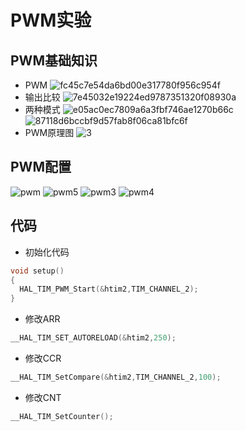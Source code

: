 # PWM实验
## PWM基础知识
- PWM
![fc45c7e54da6bd00e317780f956c954f](https://github.com/user-attachments/assets/2754ffc5-ea6c-4c11-a5a3-eac9d11f7233)
- 输出比较
![7e45032e19224ed9787351320f08930a](https://github.com/user-attachments/assets/674585cc-c65a-4473-93da-97e1ce8c38da)
- 两种模式
![e05ac0ec7809a6a3fbf746ae1270b66c](https://github.com/user-attachments/assets/570be005-f258-49e5-be8f-e0057e51e641)
![87118d6bccbf9d57fab8f06ca81bfc6f](https://github.com/user-attachments/assets/5c1dd856-1bd0-4108-b736-e187e11ffe8e)
- PWM原理图
![3](https://github.com/user-attachments/assets/8bb57260-75bb-47f0-889c-b85eacf63e5a)
## PWM配置
![pwm](https://github.com/user-attachments/assets/b55fe523-cba8-4b0b-add7-380d48a0d824)
![pwm5](https://github.com/user-attachments/assets/6d38ed6a-8946-4715-bdd1-d8a4abac2466)
![pwm3](https://github.com/user-attachments/assets/6dad6298-a7da-4860-b1b7-f83ed17ffc6f)
![pwm4](https://github.com/user-attachments/assets/5df47de3-0d97-4f7d-bd68-8fc9cf64961f)
## 代码
- 初始化代码
```C
void setup()
{
  HAL_TIM_PWM_Start(&htim2,TIM_CHANNEL_2);
}
```
- 修改ARR
```C
__HAL_TIM_SET_AUTORELOAD(&htim2,250);
```
- 修改CCR
```C
__HAL_TIM_SetCompare(&htim2,TIM_CHANNEL_2,100);
```
- 修改CNT
```C
__HAL_TIM_SetCounter();
```



